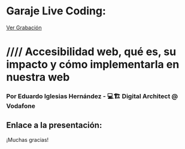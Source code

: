 # Garaje Live Coding:
[Ver Grabación](https://www.youtube.com/watch?v=OkBIttAqCuo)

# //// Accesibilidad web, qué es, su impacto y cómo implementarla en nuestra web

### Por Eduardo Iglesias Hernández - 💻🏗 Digital Architect @ Vodafone

## Enlace a la presentación:


¡Muchas gracias!
